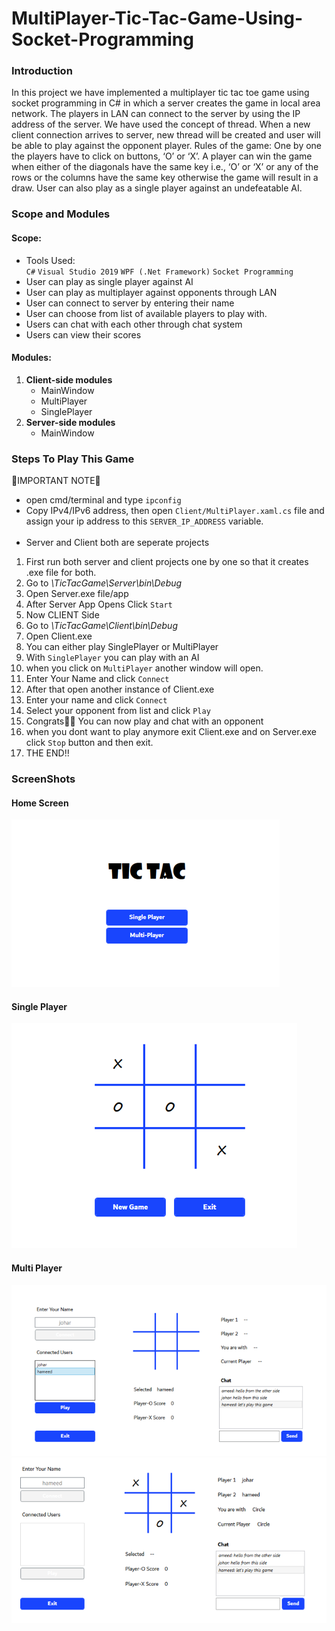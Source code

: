 # MultiPlayer-Tic-Tac-Game-Using-Socket-Programming

###	Introduction 
In this project we have implemented a multiplayer tic tac toe game using socket programming in C# in which a server creates the game in local area network. The players in LAN can connect to the server by using the IP address of the server. We have used the concept of thread. When a new client connection arrives to server, new thread will be created and user will be able to play against the opponent player. Rules of the game: One by one the players have to click on buttons, ‘O’ or ‘X’. A player can win the game when either of the diagonals have the same key i.e., ‘O’ or ‘X’ or any of the rows or the columns have the same key otherwise the game will result in a draw. User can also play as a single player against an undefeatable AI.
###	Scope and Modules
#### Scope:

-	Tools Used: <br>
`C#`
`Visual Studio 2019`
`WPF (.Net Framework)`
`Socket Programming`
-	User can play as single player against AI
-	User can play as multiplayer against opponents through LAN
-	User can connect to server by entering their name
-	User can choose from list of available players to play with.
-	Users can chat with each other through chat system
-	Users can view their scores
#### Modules:
1. <b>Client-side modules</b>
   - MainWindow
   - MultiPlayer
   - SinglePlayer
2. <b>Server-side modules</b>
   - MainWindow

### Steps To Play This Game

📝IMPORTANT NOTE📝
- open cmd/terminal and type `ipconfig`
- Copy IPv4/IPv6 address, then open `Client/MultiPlayer.xaml.cs` file and assign your ip address to this `SERVER_IP_ADDRESS` variable.
<br><br>
- Server and Client both are seperate projects
1. First run both server and client projects one by one so that it creates .exe file for both.
2. Go to <i>\TicTacGame\Server\bin\Debug</i>
3. Open Server.exe file/app
4. After Server App Opens Click `Start`
5. Now CLIENT Side
6. Go to <i>\TicTacGame\Client\bin\Debug</i>
7. Open Client.exe
8. You can either play SinglePlayer or MultiPlayer
9. With `SinglePlayer` you can play with an AI
10. when you click on `MultiPlayer` another window will open.
11. Enter Your Name and click `Connect`
12. After that open another instance of Client.exe
13. Enter your name and click `Connect`
14. Select your opponent from list and click `Play`
15. Congrats🎉🎊 You can now play and chat with an opponent
16. when you dont want to play anymore exit Client.exe and on Server.exe click `Stop` button and then exit.
17. THE END!!

### ScreenShots
#### Home Screen
![Tic Tac Home Screen](1.PNG)

#### Single Player
![Tic Tac Single Player](2.PNG)

#### Multi Player
![Tic Tac Multi Player](3.PNG)
![Tic Tac Multi Player](4.PNG)
